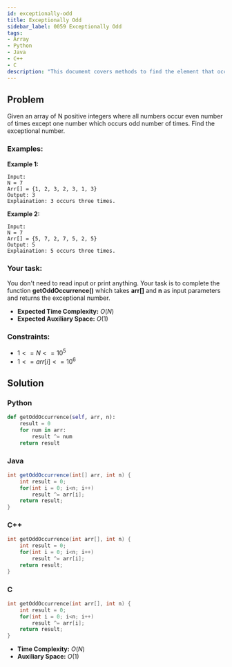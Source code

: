 ```yaml
---
id: exceptionally-odd
title: Exceptionally Odd
sidebar_label: 0059 Exceptionally Odd
tags:
- Array
- Python
- Java
- C++
- C
description: "This document covers methods to find the element that occurs an odd number of times in an array in various programming languages."
---
```


## Problem

Given an array of N positive integers where all numbers occur even number of times except one number which occurs odd number of times. Find the exceptional number.

### Examples:
**Example 1:**
```
Input:
N = 7
Arr[] = {1, 2, 3, 2, 3, 1, 3}
Output: 3
Explaination: 3 occurs three times.
```

**Example 2:**
```
Input:
N = 7
Arr[] = {5, 7, 2, 7, 5, 2, 5}
Output: 5
Explaination: 5 occurs three times.
```

### Your task:

You don't need to read input or print anything. Your task is to complete the function **getOddOccurrence()** which takes **arr[]** and **n** as input parameters and returns the exceptional number.

- **Expected Time Complexity:** $O(N)$
- **Expected Auxiliary Space:** $O(1)$

### Constraints:

- $1<=N<=10^5$
- $1<=arr[i]<=10^6$

## Solution
### Python
```python
def getOddOccurrence(self, arr, n):
    result = 0
    for num in arr:
        result ^= num
    return result 
```

### Java
```java
int getOddOccurrence(int[] arr, int n) {
    int result = 0;
    for(int i = 0; i<n; i++)
        result ^= arr[i];
    return result; 
}
```

### C++
```cpp
int getOddOccurrence(int arr[], int n) {
    int result = 0;
    for(int i = 0; i<n; i++)
        result ^= arr[i];
    return result; 
}
```

### C
```c
int getOddOccurrence(int arr[], int n) {
    int result = 0;
    for(int i = 0; i<n; i++)
        result ^= arr[i];
    return result; 
}
```

- **Time Complexity:** $O(N)$
- **Auxiliary Space:** $O(1)$